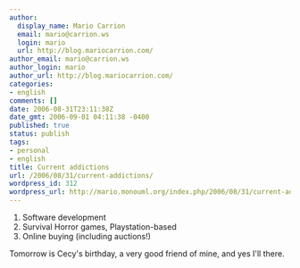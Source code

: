 ```yaml
---
author:
  display_name: Mario Carrion
  email: mario@carrion.ws
  login: mario
  url: http://blog.mariocarrion.com/
author_email: mario@carrion.ws
author_login: mario
author_url: http://blog.mariocarrion.com/
categories:
- english
comments: []
date: 2006-08-31T23:11:38Z
date_gmt: 2006-09-01 04:11:38 -0400
published: true
status: publish
tags:
- personal
- english
title: Current addictions
url: /2006/08/31/current-addictions/
wordpress_id: 312
wordpress_url: http://mario.monouml.org/index.php/2006/08/31/current-addictions/
---
```


<ol>
<li>Software development</li>
<li>Survival Horror games, Playstation-based</li>
<li>Online buying (including auctions!)</li>
</ol>
<p>Tomorrow is Cecy's birthday, a very good friend of mine, and yes I'll there.</p>
